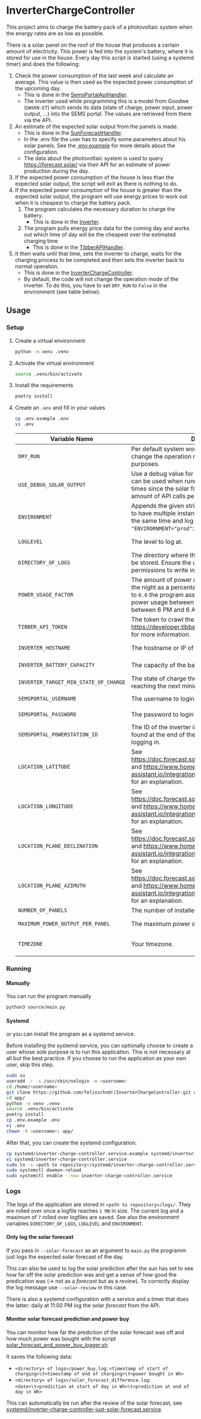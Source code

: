 # InverterChargeController

This project aims to charge the battery pack of a photovoltaic system when the energy rates are as low as possible.

There is a solar panel on the roof of the house that produces a certain amount of electricity. This power is fed into
the system's battery, where it is stored for use in the house. Every day this script is started (using a systemd timer)
and does the following:
  1. Check the power consumption of the last week and calculate an average. This value is then used as the expected power consumption of the upcoming day.
     - This is done in the [SemsPortalApiHandler](source/sems_portal_api_handler.py).
     - The inverter used while programming this is a model from Goodwe (`GW5KN-ET`) which sends its data (state of charge, power input, power output, ...) into the SEMS portal. The values are retrieved from there via the API.
  2. An estimate of the expected solar output from the panels is made.
     - This is done in the [SunForecastHandler](source/sun_forecast_handler.py).
     - In the .env file the user has to specify some parameters about his solar panels. See the [.env.example](.env.example) for more details about the configuration.
     - The data about the photovoltaic system is used to query https://forecast.solar/ via their API for an estimate of power production during the day.
  3. If the expected power consumption of the house is less than the expected solar output, the script will exit as
     there is nothing to do.
  4. If the expected power consumption of the house is greater than the expected solar output, the program will use
     energy prices to work out when it is cheapest to charge the battery pack.
     1. The program calculates the necessary duration to charge the battery.
         - This is done in the [Inverter](source/inverter.py).
     2. The program pulls energy price data for the coming day and works out which time of day will be the cheapest over
        the estimated charging time
        - This is done in the [TibberAPIHandler](source/tibber_api_handler.py).
  5. It then waits until that time, sets the inverter to charge, waits for the charging process to be completed and then
     sets the inverter back to normal operation.
      - This is done in the [InverterChargeController](source/inverter_charge_controller.py).
      - By default, the code will not change the operation mode of the inverter. To do this, you have to set `DRY_RUN` to `False` in the environment (see table below).

## Usage

### Setup

1. Create a virtual environment
   ```bash
   python -m venv .venv
   ```
2. Activate the virtual environment
   ```bash
   source .venv/bin/activate
   ```
3. Install the requirements
   ```bash
   poetry install
   ```
4. Create an `.env` and fill in your values
   ```bash
   cp .env.example .env
   vi .env
   ```
   
   | Variable Name                         | Description                                                                                                                                                                                                                          | Default Value                           | Possible Values                                                                     |
   |---------------------------------------|--------------------------------------------------------------------------------------------------------------------------------------------------------------------------------------------------------------------------------------|-----------------------------------------|-------------------------------------------------------------------------------------|
   | `DRY_RUN`                             | Per default system work normally but not actually change the operation mode on the inverter for testing purposes.                                                                                                                    | `True`                                  | [`True`, `False`]                                                                   |
   | `USE_DEBUG_SOLAR_OUTPUT`              | Use a debug value for the expected solar output. This can be used when running the programm multiple times since the solar forecast API offers a very limited amount of API calls per day.                                           | `FALSE`                                 | [`True`, `False`]                                                                   |
   | `ENVIRONMENT`                         | Appends the given string to any logfiles, can be used to have multiple instances of this software running at the same time and log to different files. E.g. `"ENVIRORNMENT="prod"`: `app.log` becomes `app_prod.log`                 | `<empty string>`                        | A string, example: `_prod`                                                          |
   | `LOGLEVEL`                            | The level to log at.                                                                                                                                                                                                                 | `INFO`                                  | [`DEBUG`, `INFO`, `WARNING`, `ERROR`, `CRITICAL`]                                   |
   | `DIRECTORY_OF_LOGS`                   | The directory where the logs of the application shall be stored. Ensure the user running the application has permissions to write in this directory.                                                                                 | `<path to repository>/logs/`            | A string containing an absolute path, example: `/var/log/inverterchargecontroller/` |
   | `POWER_USAGE_FACTOR`                  | The amount of power used during the day vs during the night as a percentage value. E.g. if the value is set to `0.6` the program assumes you use 60 % of the daily power usage between 6 AM and 6 PM and 40 % between 6 PM and 6 AM. | `0.6`                                   | A number between `0` and `1`, typically between `0.5` and `0.8`                     |
   | `TIBBER_API_TOKEN`                    | The token to crawl the Tibber API. See https://developer.tibber.com/docs/guides/calling-api for more information.                                                                                                                    | -                                       | A string, example: `my-secret-token`                                                |
   | `INVERTER_HOSTNAME`                   | The hostname or IP of the inverter.                                                                                                                                                                                                  | -                                       | [`inverter.mydomain.com`, `192.168.5.10`, ...]                                      |
   | `INVERTER_BATTERY_CAPACITY`           | The capacity of the battery in watt hours.                                                                                                                                                                                           | -                                       | A number, typically between `5,000` and `15,000`                                    |
   | `INVERTER_TARGET_MIN_STATE_OF_CHARGE` | The state of charge the battery shall have when reaching the next minimum as a buffer.                                                                                                                                               | `20`                                    | A number between `0` and `100`, typically between `0` and `40`                      |
   | `SEMSPORTAL_USERNAME`                 | The username to login into the SEMSPortal.                                                                                                                                                                                           | -                                       | A string, example: `mail@mydomain.com`                                              |
   | `SEMSPORTAL_PASSWORD`                 | The password to login into the SEMSPortal.                                                                                                                                                                                           | -                                       | A string, example: `my-secret-password`                                             |
   | `SEMSPORTAL_POWERSTATION_ID`          | The ID of the inverter in the SEMSPortal. This can be found at the end of the URL in the browser after logging in.                                                                                                                   | -                                       | A string, example: `aaaaaaaa-bbbb-cccc-dddd-eeeeeeeeeeee`                           |
   | `LOCATION_LATITUDE`                   | See https://doc.forecast.solar/api:estimate#url_parameters and https://www.home-assistant.io/integrations/forecast_solar/#prerequisites for an explanation.                                                                          | -                                       | A string, example: `48.8778244909298`                                               |
   | `LOCATION_LONGITUDE`                  | See https://doc.forecast.solar/api:estimate#url_parameters and https://www.home-assistant.io/integrations/forecast_solar/#prerequisites for an explanation.                                                                          | -                                       | A string, example: `2.3321814528287352`                                             |
   | `LOCATION_PLANE_DECLINATION`          | See https://doc.forecast.solar/api:estimate#url_parameters and https://www.home-assistant.io/integrations/forecast_solar/#prerequisites for an explanation.                                                                          | -                                       | A number between `0` and `90`                                                       |
   | `LOCATION_PLANE_AZIMUTH`              | See https://doc.forecast.solar/api:estimate#url_parameters and https://www.home-assistant.io/integrations/forecast_solar/#prerequisites for an explanation.                                                                          | -                                       | A number between `-180` and `180`                                                   |
   | `NUMBER_OF_PANELS`                    | The number of installed solar panels.                                                                                                                                                                                                | -                                       | A string, example: `48.8778244909298`                                               |
   | `MAXIMUM_POWER_OUTPUT_PER_PANEL`      | The maximum power output per solar panel in watts.                                                                                                                                                                                   | -                                       | A number, typically between `100` and `600`.                                        |
   | `TIMEZONE`                            | Your timezone.                                                                                                                                                                                                                       | Wherever your `/etc/timezone` points to | A string, example: `Europe/Berlin`                                                  |
   

### Running
#### Manually
You can run the program manually
```bash
python3 source/main.py
```

#### Systemd
or you can install the program as a systemd service. 

Before installing the systemd service, you can optionally choose to create a user whose sole purpose is to run this application. This is not necessary at all but the best practice. If you choose to run the application as your own user, skip this step.

```bash
sudo su
useradd -r -s /usr/sbin/nologin -m <username>
cd /home/<username>
git clone https://github.com/felixschndr/InverterChargeController.git app/
cd app/
python -m venv .venv
source .venv/bin/activate
poetry install
cp .env.example .env
vi .env
chown -R <username>: app/
```

After that, you can create the systemd configuration:
```bash
cp systemd/inverter-charge-controller.service.example systemd/inverter-charge-controller.service
vi systemd/inverter-charge-controller.service
sudo ln -s <path to repository>/systemd/inverter-charge-controller.service /etc/systemd/system
sudo systemctl daemon-reload
sudo systemctl enable --now inverter-charge-controller.service
```

### Logs

The logs of the application are stored in `<path to repository>/logs/`. They are rolled over once a logfile reaches `1 MB` in size. The current log and a maximum of `7` rolled over logfiles are saved. 
See also the environment variables `DIRECTORY_OF_LOGS`, `LOGLEVEL` and `ENVIRONMENT`.

#### Only log the solar forecast

If you pass in `--solar-forecast` as an argument to `main.py` the programm just logs the expected solar forecast of the day.

This can also be used to log the solar prediction after the sun has set to see how far off the solar prediction was and get a sense of how good the predication was (→ not as a *forecast* but as a *review*). To correctly display the log message use `--solar-review` in this case.

There is also a systemd configuration with a service and a timer that does the latter: daily at 11:00 PM log the solar *forecast* from the API. 

#### Monitor solar forecast prediction and power buy

You can monitor how far the prediction of the solar forecast was off and how much power was bought with the script [solar_forecast_and_power_buy_logger.sh](solar_forecast_and_power_buy_logger.sh).

It saves the following data:
- `<directory> of logs>/power_buy.log`: `<timestamp of start of charging>\t<timestamp of end of charging>\t<power bought in Wh>`
- `<directory> of logs>/solar_forecast_difference.log`: `<date>\t<prediction at start of day in Wh>\t<prediction at end of day in Wh>`

This can automatically be run after the review of the solar forecast, see [systemd/inverter-charge-controller-just-solar-forecast.service](systemd/inverter-charge-controller-just-solar-forecast.service).
